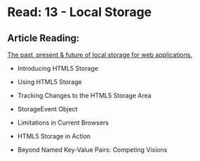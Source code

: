 # Read: 13 - Local Storage

## Article Reading:

[The past, present & future of local storage for web applications.](http://diveinto.html5doctor.com/storage.html)

- Introducing HTML5 Storage

- Using HTML5 Storage

- Tracking Changes to the HTML5 Storage Area

- StorageEvent Object

- Limitations in Current Browsers

- HTML5 Storage in Action

- Beyond Named Key-Value Pairs: Competing Visions

